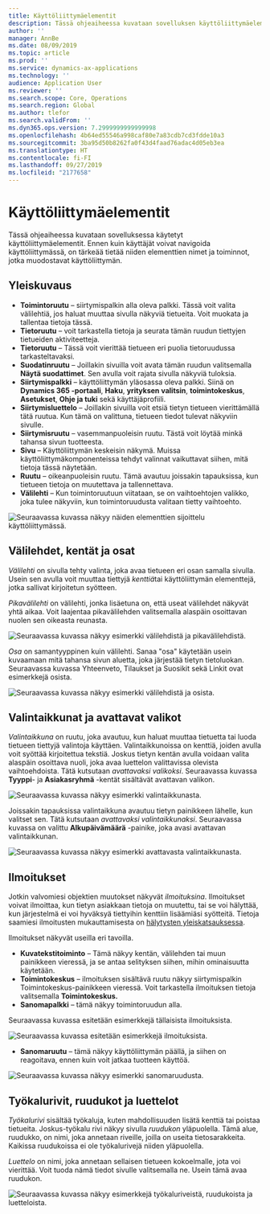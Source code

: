 ```yaml
---
title: Käyttöliittymäelementit
description: Tässä ohjeaiheessa kuvataan sovelluksen käyttöliittymäelementit.
author: ''
manager: AnnBe
ms.date: 08/09/2019
ms.topic: article
ms.prod: ''
ms.service: dynamics-ax-applications
ms.technology: ''
audience: Application User
ms.reviewer: ''
ms.search.scope: Core, Operations
ms.search.region: Global
ms.author: tlefor
ms.search.validFrom: ''
ms.dyn365.ops.version: 7.2999999999999998
ms.openlocfilehash: 4b64ed55546a998caf80e7a83cdb7cd3fdde10a3
ms.sourcegitcommit: 3ba95d50b8262fa0f43d4faad76adac4d05eb3ea
ms.translationtype: HT
ms.contentlocale: fi-FI
ms.lasthandoff: 09/27/2019
ms.locfileid: "2177658"
---
```

# <a name="user-interface-elements"></a>Käyttöliittymäelementit

Tässä ohjeaiheessa kuvataan sovelluksessa käytetyt käyttöliittymäelementit. Ennen kuin käyttäjät voivat navigoida käyttöliittymässä, on tärkeää tietää niiden elementtien nimet ja toiminnot, jotka muodostavat käyttöliittymän.

## <a name="overview"></a>Yleiskuvaus

- **Toimintoruutu** – siirtymispalkin alla oleva palkki. Tässä voit valita välilehtiä, jos haluat muuttaa sivulla näkyviä tietueita. Voit muokata ja tallentaa tietoja tässä.  
- **Tietoruutu** – voit tarkastella tietoja ja seurata tämän ruudun tiettyjen tietueiden aktiviteetteja.  
- **Tietoruutu** – Tässä voit vierittää tietueen eri puolia tietoruudussa tarkasteltavaksi.  
- **Suodatinruutu** – Joillakin sivuilla voit avata tämän ruudun valitsemalla **Näytä suodattimet**. Sen avulla voit rajata sivulla näkyviä tuloksia.  
- **Siirtymispalkki** – käyttöliittymän yläosassa oleva palkki. Siinä on **Dynamics 365 -portaali**, **Haku**, **yrityksen valitsin**, **toimintokeskus**, **Asetukset**, **Ohje ja tuki** sekä käyttäjäprofiili.  
- **Siirtymisluettelo** – Joillakin sivuilla voit etsiä tietyn tietueen vierittämällä tätä ruutua. Kun tämä on valittuna, tietueen tiedot tulevat näkyviin sivulle.  
- **Siirtymisruutu** – vasemmanpuoleisin ruutu. Tästä voit löytää minkä tahansa sivun tuotteesta.  
- **Sivu** – Käyttöliittymän keskeisin näkymä. Muissa käyttöliittymäkomponenteissa tehdyt valinnat vaikuttavat siihen, mitä tietoja tässä näytetään.  
- **Ruutu** – oikeanpuoleisin ruutu. Tämä avautuu joissakin tapauksissa, kun tietueen tietoja on muutettava ja tallennettava.  
- **Välilehti** – Kun toimintoruutuun viitataan, se on vaihtoehtojen valikko, joka tulee näkyviin, kun toimintoruudusta valitaan tietty vaihtoehto.  

![Seuraavassa kuvassa näkyy näiden elementtien sijoittelu käyttöliittymässä.](media/user-interface-01.png)

## <a name="tabs-fields-and-sections"></a>Välilehdet, kentät ja osat

*Välilehti* on sivulla tehty valinta, joka avaa tietueen eri osan samalla sivulla. Usein sen avulla voit muuttaa tiettyjä *kenttiä*tai käyttöliittymän elementtejä, jotka sallivat kirjoitetun syötteen. 

*Pikavälilehti* on välilehti, jonka lisäetuna on, että useat välilehdet näkyvät yhtä aikaa. Voit laajentaa pikavälilehden valitsemalla alaspäin osoittavan nuolen sen oikeasta reunasta.

![Seuraavassa kuvassa näkyy esimerkki välilehdistä ja pikavälilehdistä.](media/user-interface-02.png)

*Osa* on samantyyppinen kuin välilehti. Sanaa "osa" käytetään usein kuvaamaan mitä tahansa sivun aluetta, joka järjestää tietyn tietoluokan. Seuraavassa kuvassa Yhteenveto, Tilaukset ja Suosikit sekä Linkit ovat esimerkkejä osista.

![Seuraavassa kuvassa näkyy esimerkki välilehdistä ja osista.](media/user-interface-03.png)

## <a name="dialog-boxes-and-drop-down-menus"></a>Valintaikkunat ja avattavat valikot

*Valintaikkuna* on ruutu, joka avautuu, kun haluat muuttaa tietuetta tai luoda tietueen tiettyjä valintoja käyttäen. Valintaikkunoissa on kenttiä, joiden avulla voit syöttää kirjoitettua tekstiä. Joskus tietyn kentän avulla voidaan valita alaspäin osoittava nuoli, joka avaa luettelon valittavissa olevista vaihtoehdoista. Tätä kutsutaan *avattavaksi valikoksi*. Seuraavassa kuvassa **Tyyppi**- ja **Asiakasryhmä** -kentät sisältävät avattavan valikon.

![Seuraavassa kuvassa näkyy esimerkki valintaikkunasta.](media/user-interface-04.png)

Joissakin tapauksissa valintaikkuna avautuu tietyn painikkeen lähelle, kun valitset sen. Tätä kutsutaan *avattavaksi valintaikkunaksi*. Seuraavassa kuvassa on valittu **Alkupäivämäärä** -painike, joka avasi avattavan valintaikkunan.

![Seuraavassa kuvassa näkyy esimerkki avattavasta valintaikkunasta.](media/user-interface-05.png)

## <a name="notifications"></a>Ilmoitukset

Jotkin valvomiesi objektien muutokset näkyvät *ilmoituksina*. Ilmoitukset voivat ilmoittaa, kun tietyn asiakkaan tietoja on muutettu, tai se voi hälyttää, kun järjestelmä ei voi hyväksyä tiettyihin kenttiin lisäämiäsi syötteitä. Tietoja saamiesi ilmoitusten mukauttamisesta on [hälytysten yleiskatsauksessa](../get-started/alerts-overview.md).

Ilmoitukset näkyvät useilla eri tavoilla.
- **Kuvatekstitoiminto** – Tämä näkyy kentän, välilehden tai muun painikkeen vieressä, ja se antaa selityksen siihen, mihin ominaisuutta käytetään. 
- **Toimintokeskus** – ilmoituksen sisältävä ruutu näkyy siirtymispalkin Toimintokeskus-painikkeen vieressä. Voit tarkastella ilmoituksen tietoja valitsemalla **Toimintokeskus.**  
- **Sanomapalkki** – tämä näkyy toimintoruudun alla.  

Seuraavassa kuvassa esitetään esimerkkejä tällaisista ilmoituksista.

![Seuraavassa kuvassa esitetään esimerkkejä ilmoituksista.](media/user-interface-06.png)

- **Sanomaruutu** – tämä näkyy käyttöliittymän päällä, ja siihen on reagoitava, ennen kuin voit jatkaa tuotteen käyttöä.  

![Seuraavassa kuvassa näkyy esimerkki sanomaruudusta.](media/user-interface-07.png)

## <a name="toolbars-grids-and-lists"></a>Työkalurivit, ruudukot ja luettelot

*Työkalurivi* sisältää työkaluja, kuten mahdollisuuden lisätä kenttiä tai poistaa tietueita. Joskus-työkalu rivi näkyy sivulla *ruudukon* yläpuolella. Tämä alue, ruudukko, on nimi, joka annetaan riveille, joilla on useita tietosarakkeita. Kaikissa ruudukoissa ei ole työkalurivejä niiden yläpuolella.

*Luettelo* on nimi, joka annetaan sellaisen tietueen kokoelmalle, jota voi vierittää. Voit tuoda nämä tiedot sivulle valitsemalla ne. Usein tämä avaa ruudukon.

![Seuraavassa kuvassa näkyy esimerkkejä työkaluriveistä, ruudukoista ja luetteloista.](media/user-interface-08.png)
